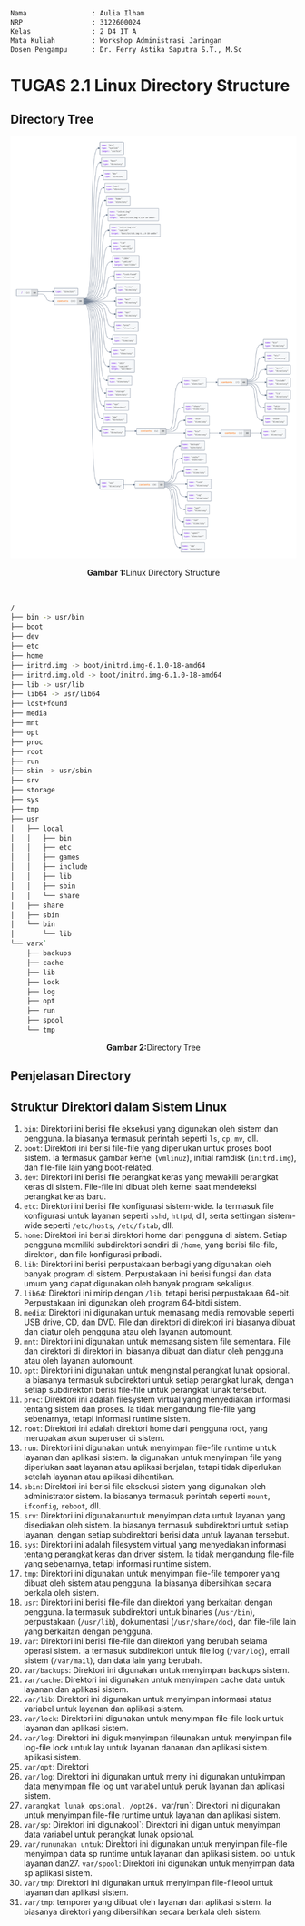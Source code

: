     Nama		        : Aulia Ilham
    NRP		            : 3122600024
    Kelas		        : 2 D4 IT A
    Mata Kuliah	        : Workshop Administrasi Jaringan
    Dosen Pengampu	    : Dr. Ferry Astika Saputra S.T., M.Sc

# TUGAS 2.1 Linux Directory Structure

## Directory Tree

<div align="center">
   <img src="./assets/tree.png">
   <p><strong>Gambar 1:</strong>Linux Directory Structure</p>
</div>

</br>

```bash
/
├── bin -> usr/bin
├── boot
├── dev
├── etc
├── home
├── initrd.img -> boot/initrd.img-6.1.0-18-amd64
├── initrd.img.old -> boot/initrd.img-6.1.0-18-amd64
├── lib -> usr/lib
├── lib64 -> usr/lib64
├── lost+found
├── media
├── mnt
├── opt
├── proc
├── root
├── run
├── sbin -> usr/sbin
├── srv
├── storage
├── sys
├── tmp
├── usr
│   ├── local
│   │   ├── bin
│   │   ├── etc
│   │   ├── games
│   │   ├── include
│   │   ├── lib
│   │   ├── sbin
│   │   └── share
│   ├── share
│   ├── sbin
│   └── bin
│       └── lib
└── varx`
    ├── backups
    ├── cache
    ├── lib
    ├── lock
    ├── log
    ├── opt
    ├── run
    ├── spool
    └── tmp
```
<p align="center"><strong>Gambar 2:</strong>Directory Tree</p>

## Penjelasan Directory

## Struktur Direktori dalam Sistem Linux
<ol>
<li><code>bin</code>: Direktori ini berisi file eksekusi yang digunakan oleh sistem dan pengguna. Ia biasanya termasuk perintah seperti <code>ls</code>, <code>cp</code>, <code>mv</code>, dll.</li>
<li><code>boot</code>: Direktori ini berisi file-file yang diperlukan untuk proses boot sistem. Ia termasuk gambar kernel (<code>vmlinuz</code>), initial ramdisk (<code>initrd.img</code>), dan file-file lain yang boot-related.</li>
<li><code>dev</code>: Direktori ini berisi file perangkat keras yang mewakili perangkat keras di sistem. File-file ini dibuat oleh kernel saat mendeteksi perangkat keras baru.</li>
<li><code>etc</code>: Direktori ini berisi file konfigurasi sistem-wide. Ia termasuk file konfigurasi untuk layanan seperti <code>sshd</code>, <code>httpd</code>, dll, serta settingan sistem-wide seperti <code>/etc/hosts</code>, <code>/etc/fstab</code>, dll.</li>
<li><code>home</code>: Direktori ini berisi direktori home dari pengguna di sistem. Setiap pengguna memiliki subdirektori sendiri di <code>/home</code>, yang berisi file-file, direktori, dan file konfigurasi pribadi.</li>
<li><code>lib</code>: Direktori ini berisi perpustakaan berbagi yang digunakan oleh banyak program di sistem. Perpustakaan ini berisi fungsi dan data umum yang dapat digunakan oleh banyak program sekaligus.</li>
<li><code>lib64</code>: Direktori ini mirip dengan <code>/lib</code>, tetapi berisi perpustakaan 64-bit. Perpustakaan ini digunakan oleh program 64-bitdi sistem.</li>
<li><code>media</code>: Direktori ini digunakan untuk memasang media removable seperti USB drive, CD, dan DVD. File dan direktori di direktori ini biasanya dibuat dan diatur oleh pengguna atau oleh layanan automount.</li>
<li><code>mnt</code>: Direktori ini digunakan untuk memasang sistem file sementara. File dan direktori di direktori ini biasanya dibuat dan diatur oleh pengguna atau oleh layanan automount.</li>
<li><code>opt</code>: Direktori ini digunakan untuk menginstal perangkat lunak opsional. Ia biasanya termasuk subdirektori untuk setiap perangkat lunak, dengan setiap subdirektori berisi file-file untuk perangkat lunak tersebut.</li>
<li><code>proc</code>: Direktori ini adalah filesystem virtual yang menyediakan informasi tentang sistem dan proses. Ia tidak mengandung file-file yang sebenarnya, tetapi informasi runtime sistem.</li>
<li><code>root</code>: Direktori ini adalah direktori home dari pengguna root, yang merupakan akun superuser di sistem.</li>
<li><code>run</code>: Direktori ini digunakan untuk menyimpan file-file runtime untuk layanan dan aplikasi sistem. Ia digunakan untuk menyimpan file yang diperlukan saat layanan atau aplikasi berjalan, tetapi tidak diperlukan setelah layanan atau aplikasi dihentikan.</li>
<li><code>sbin</code>: Direktori ini berisi file eksekusi sistem yang digunakan oleh administrator sistem. Ia biasanya termasuk perintah seperti <code>mount</code>, <code>ifconfig</code>, <code>reboot</code>, dll.</li>
<li><code>srv</code>: Direktori ini digunakanuntuk menyimpan data untuk layanan yang disediakan oleh sistem. Ia biasanya termasuk subdirektori untuk setiap layanan, dengan setiap subdirektori berisi data untuk layanan tersebut.</li>
<li><code>sys</code>: Direktori ini adalah filesystem virtual yang menyediakan informasi tentang perangkat keras dan driver sistem. Ia tidak mengandung file-file yang sebenarnya, tetapi informasi runtime sistem.</li>
<li><code>tmp</code>: Direktori ini digunakan untuk menyimpan file-file temporer yang dibuat oleh sistem atau pengguna. Ia biasanya dibersihkan secara berkala oleh sistem.</li>
<li><code>usr</code>: Direktori ini berisi file-file dan direktori yang berkaitan dengan pengguna. Ia termasuk subdirektori untuk binaries (<code>/usr/bin</code>), perpustakaan (<code>/usr/lib</code>), dokumentasi (<code>/usr/share/doc</code>), dan file-file lain yang berkaitan dengan pengguna.</li>
<li><code>var</code>: Direktori ini berisi file-file dan direktori yang berubah selama operasi sistem. Ia termasuk subdirektori untuk file log (<code>/var/log</code>), email sistem (<code>/var/mail</code>), dan data lain yang berubah.</li>
<li><code>var/backups</code>: Direktori ini digunakan untuk menyimpan backups sistem.</li>
<li><code>var/cache</code>: Direktori ini digunakan untuk menyimpan cache data untuk layanan dan aplikasi sistem.</li>
<li><code>var/lib</code>: Direktori ini digunakan untuk menyimpan informasi status variabel untuk layanan dan aplikasi sistem.</li>
<li><code>var/lock</code>: Direktori ini digunakan untuk menyimpan file-file lock untuk layanan dan aplikasi sistem.</li>
<li><code>var/log</code>: Direktori ini diguk menyimpan fileunakan untuk menyimpan file log-file lock untuk lay untuk layanan dananan dan aplikasi sistem. aplikasi sistem.</li>
<li><code>var/opt</code>: Direktori</li>
<li><code>var/log</code>: Direktori ini digunakan untuk meny ini digunakan untukimpan data menyimpan file log unt variabel untuk peruk layanan dan aplikasi sistem.</li>
<li><code>varangkat lunak opsional. /opt26. </code>var/run`: Direktori ini digunakan untuk menyimpan file-file runtime untuk layanan dan aplikasi sistem.</li>
<li><code>var/sp</code>: Direktori ini digunakool`: Direktori ini digan untuk menyimpan data variabel untuk perangkat lunak opsional.</li>
<li><code>var/rununakan untuk</code>: Direktori ini digunakan untuk menyimpan file-file menyimpan data sp runtime untuk layanan dan aplikasi sistem.
ool untuk layanan dan27. <code>var/spool</code>: Direktori ini digunakan untuk menyimpan data sp aplikasi sistem.</li>
<li><code>var/tmp</code>: Direktori ini digunakan untuk menyimpan file-fileool untuk layanan dan aplikasi sistem.</li>
<li><code>var/tmp</code>: temporer yang dibuat oleh layanan dan aplikasi sistem. Ia biasanya direktori yang dibersihkan secara berkala oleh sistem.</li>
</ol>